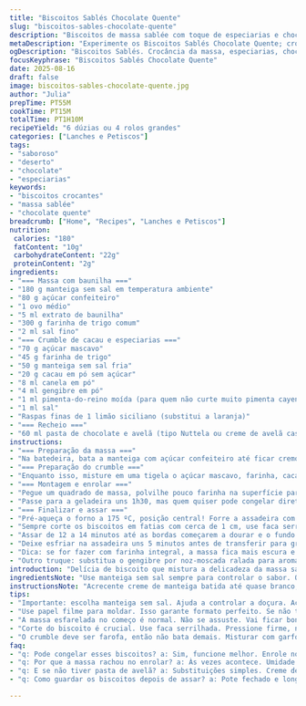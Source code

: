 ```yaml
---
title: "Biscoitos Sablés Chocolate Quente"
slug: "biscoitos-sables-chocolate-quente"
description: "Biscoitos de massa sablée com toque de especiarias e chocolate, enrolados com crocante de cacau e pitada de pimenta. Massa amanteigada e aromatizada que vai para geladeira para firmar, enquanto crumble de especiarias é feito à parte, criando contraste crocante. O recheio leva uma pasta doce de avelã, mas pode ter substitutos fáceis. Cada rolinho é fatiado e assado até dourar levemente embaixo. Versão sem lactose, sem castanhas e vegetariana. Ajustes na quantidade de açúcar e especiarias para equilíbrio de sabor e textura. Conservação em pote fechado fora da geladeira mantém crocância por dias."
metaDescription: "Experimente os Biscoitos Sablés Chocolate Quente; crocância, especiarias e chocólatras vão adorar essa mistura de sabores."
ogDescription: "Biscoitos Sablés. Crocância da massa, especiarias, chocolate e toque brasileiro. Uma receita perfeita para o café da tarde."
focusKeyphrase: "Biscoitos Sablés Chocolate Quente"
date: 2025-08-16
draft: false
image: biscoitos-sables-chocolate-quente.jpg
author: "Julia"
prepTime: PT55M
cookTime: PT15M
totalTime: PT1H10M
recipeYield: "6 dúzias ou 4 rolos grandes"
categories: ["Lanches e Petiscos"]
tags:
- "saboroso"
- "deserto"
- "chocolate"
- "especiarias"
keywords:
- "biscoitos crocantes"
- "massa sablée"
- "chocolate quente"
breadcrumb: ["Home", "Recipes", "Lanches e Petiscos"]
nutrition: 
 calories: "180"
 fatContent: "10g"
 carbohydrateContent: "22g"
 proteinContent: "2g"
ingredients:
- "=== Massa com baunilha ==="
- "180 g manteiga sem sal em temperatura ambiente"
- "80 g açúcar confeiteiro"
- "1 ovo médio"
- "5 ml extrato de baunilha"
- "300 g farinha de trigo comum"
- "2 ml sal fino"
- "=== Crumble de cacau e especiarias ==="
- "70 g açúcar mascavo"
- "45 g farinha de trigo"
- "50 g manteiga sem sal fria"
- "20 g cacau em pó sem açúcar"
- "8 ml canela em pó"
- "4 ml gengibre em pó"
- "1 ml pimenta-do-reino moída (para quem não curte muito pimenta cayenne)"
- "1 ml sal"
- "Raspas finas de 1 limão siciliano (substitui a laranja)"
- "=== Recheio ==="
- "60 ml pasta de chocolate e avelã (tipo Nuttela ou creme de avelã caseiro)"
instructions:
- "=== Preparação da massa ==="
- "Na batedeira, bata a manteiga com açúcar confeiteiro até ficar cremosa, quase branca. Não pule essa etapa, o creme influencia a textura final, deixa o biscoito quebradiço na medida certa. Junte ovo e baunilha, misture até uniforme. Aos poucos, reduza para velocidade baixa e incorpore farinha peneirada junto com o sal. A massa parece esfarelada no começo, não se assuste. Forme quatro quadrados com as mãos - isso facilita na hora de abrir depois, evite esticar direto grande. Enrole cada quadrado em filme plástico apertado. Leve à geladeira por cerca de 1 hora. A massa fica firme, ajuda no modelar e evita que rache na hora de enrolar."
- "=== Preparação do crumble ==="
- "Enquanto isso, misture em uma tigela o açúcar mascavo, farinha, cacau, canela, gengibre, pimenta e sal. Pique manteiga gelada em cubos pequenos e use um garfo ou batida curta para incorporar até virar uma farofa úmida grossa. Raspas de limão dão frescor que corta a doçura e o amargor do cacau. Cubra e deixe em temperatura ambiente, fica com textura perfeita para pressionar mais tarde na montagem."
- "=== Montagem e enrolar ==="
- "Pegue um quadrado de massa, polvilhe pouco farinha na superfície para não grudar. Abra com rolo até virar quadrado de uns 20 cm, nem muito fino nem grosso, tem que dar pra enrolar sem quebrar. Coloque sobre papel manteiga. Espalhe com uma colher cerca de 15 ml do recheio de avelã, mas ficando uns 2,5 cm livres na borda superior para ajudar no fechamento. Distribua 60 g do crumble por cima do recheio, pressione levemente para firmar, mas sem esmagar. Comece a enrolar a massa de baixo para cima, usando o papel para ajudar a pegar o rolo. A massa pode trincar, normal, é a umidade e temperatura, às vezes ajuda repassar com os dedos e pressionar antes de enrolar. Quando fechar, pressione a costura para selar. Enrole no filme plástico bem apertado para ganhar formato redondo e firme. Faça isso com todos os quatro quadrados."
- "Passe para a geladeira uns 1h30, mas quem quiser pode congelar direto neste ponto. Retira do frio uns 10 minutos antes de cortar - massa muito dura pode quebrar demais."
- "=== Finalizar e assar ==="
- "Pré-aqueça o forno a 175 ºC, posição central! Forre a assadeira com papel manteiga ou tapete de silicone."
- "Sempre corte os biscoitos em fatias com cerca de 1 cm, use faca serrilhada e faça cortes firmes, sem torcer para não amassar rolos. Vá dispondo os biscoitos com distância entre eles, pois crescem e soltam no forno."
- "Assar de 12 a 14 minutos até as bordas começarem a dourar e o fundo ter cor caramelo leve. O som na hora de tirar a assadeira - se escuta faísca no silêncio, quer dizer que já está no ponto para ficar crocante."
- "Deixe esfriar na assadeira uns 5 minutos antes de transferir para grade ou prato, ele dura 3 dias em pote fechado, longe da umidade pra não perder crocância."
- "Dica: se for fazer com farinha integral, a massa fica mais escura e firme; reduzir um pouco a manteiga ajuda no manuseio e evita que quebre."
- "Outro truque: substitua o gengibre por noz-moscada ralada para aroma mais quente e menos picância."
introduction: "Delícia de biscoito que mistura a delicadeza da massa sablée francesa com o aroma intenso das especiarias brasileiras. Um cuide especial no preparo, sem pressa, garantindo textura que desmancha na boca e toques de cacau que surpreendem no primeiro crocante. Massa firme e amanteigada que segura uma camada generosa de creme de avelã e crumble de especiarias com raspas de limão, deixando tudo equilibrado. Esse biscoito atravessa gerações, da minha primeira tentativa até agora, aprimorei a técnica do enrolar e a troca do limão pela laranja foi uma revolução para a fragrância. Ideal para o café da tarde com papo, ou quando precisa de algo pros dias frios e reunião em casa. Sem lactose, sem castanhas. E com toque de Brasil na forma e no sabor."
ingredientsNote: "Use manteiga sem sal sempre para controlar o sabor. O açúcar pode ser substituído por demerara, mas aí ajuste o adoçante da pasta de avelã para não ficar exagerado. A farinha comum funciona bem, mas se quiser mais rústico, farinha integral em parte da receita traz textura mais firme. O cacau deve ser em pó puro, nada de achocolatado para não azedar o crumble. No lugar do limão siciliano, a casca de tangerina pode substituir, para algo mais adocicado, e a pimenta-do-reino substitui o cayenne para um toque suave sem quitute picante demais. Tenha sempre papel filme para moldar e garantir formato perfeito. Entenda a diferença do açúcar confeiteiro para açúcar de mesa: o confeiteiro dissolve melhor na manteiga, dando maciez na massa, não pule. A pasta de chocolate pode ser feita em casa, misturando achocolatado com creme de leite vegetal, pra versão vegana, mas corte a quantidade para evitar massa mole demais."
instructionsNote: "Acrecente creme de manteiga batida até quase branco, só assim a massa fica aerada e o biscoito quebradiço, seca fica dura. Nada de amassar com colher – a textura deve parecer grumosa, mas unida no momento de formar os quadrados. A geladeira serve para firmar, não pule essa hora; massa quente rasga fácil e perde a forma ao enrolar. Lembre-se do papel manteiga para ajudar a abrir e utilizar na hora do fechamento, evita que enrole grudando nas mãos ou superfície. O segredo para o crumble é usar manteiga gelada e cortar com garfo, não bater demais, senão vira massa e não crocante. Timing no forno é olhão e faro: as bordas douradas, cheiro de biscoito assado e som delicado do estalar indicam ponto de saída. Para evitar quebra no corte, deixe descansar fora da geladeira por uns minutos depois de tirar o filme plástico. Se rachou, aperte com os dedos antes de assar, o calor vai selar. Feito em dobro, congela bem, só tomar cuidado pra não misturar com odores fortes na geladeira."
tips:
- "Importante: escolha manteiga sem sal. Ajuda a controlar a doçura. Açúcar pode mudar pra demerara. Ajuste a pasta de avelã. Cuidado com a quantidade."
- "Use papel filme para moldar. Isso garante formato perfeito. Se não tiver, pode usar papel toalha. Abre a massa sem grudar mãos."
- "A massa esfarelada no começo é normal. Não se assuste. Vai ficar bonita antes de assar. Dica: deixe descansar na geladeira; assim molda melhor."
- "Corte do biscoito é crucial. Use faca serrilhada. Pressione firme, não torça. O ideal são fatias de cerca de 1 cm. Assim ficam macios e crocantes."
- "O crumble deve ser farofa, então não bata demais. Misturar com garfo. Adicione raspas do limão. Isso corta a doçura intensa do chocolate."
faq:
- "q: Pode congelar esses biscoitos? a: Sim, funcione melhor. Enrole no filme, conserve fora da umidade. Depois descongele em temperatura ambiente."
- "q: Por que a massa rachou no enrolar? a: Às vezes acontece. Umidade e calor influenciam. Aperte com os dedos antes de assar, vai ajudar."
- "q: E se não tiver pasta de avelã? a: Substituições simples. Creme de avelã caseiro ou até manteiga de amendoim. Adoça um pouco mais."
- "q: Como guardar os biscoitos depois de assar? a: Pote fechado e longe da umidade. Assim ficam crocantes. Dura até 3 dias na boa conservação."

---
```

